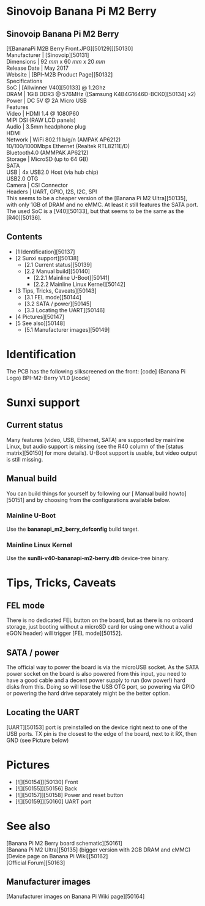 # Sinovoip Banana Pi M2 Berry
Sinovoip Banana Pi M2 Berry  
---  
[![BananaPi M2B Berry Front.JPG][50129]][50130]  
Manufacturer |  [Sinovoip][50131]  
Dimensions |  92 _mm_ x 60 _mm_ x 20 _mm_  
Release Date |  May 2017   
Website |  [BPI-M2B Product Page][50132]  
Specifications   
SoC |  [Allwinner V40][50133] @ 1.2Ghz   
DRAM |  1GiB DDR3 @ 576MHz ([Samsung K4B4G1646D-BCK0][50134] x2)   
Power |  DC 5V @ 2A Micro USB   
Features   
Video |  HDMI 1.4 @ 1080P60  
MIPI DSI (RAW LCD panels)   
Audio |  3.5mm headphone plug  
HDMI   
Network |  WiFi 802.11 b/g/n (AMPAK AP6212)  
10/100/1000Mbps Ethernet (Realtek RTL8211E/D)  
Bluetooth4.0 (AMMPAK AP6212)   
Storage |  MicroSD (up to 64 GB)  
SATA   
USB |  4x USB2.0 Host (via hub chip)  
USB2.0 OTG   
Camera |  CSI Connector   
Headers |  UART, GPIO, I2S, I2C, SPI   
This seems to be a cheaper version of the [Banana Pi M2 Ultra][50135], with only 1GB of DRAM and no eMMC. At least it still features the SATA port. 
The used SoC is a [V40][50133], but that seems to be the same as the [R40][50136]. 
## Contents
  * [1 Identification][50137]
  * [2 Sunxi support][50138]
    * [2.1 Current status][50139]
    * [2.2 Manual build][50140]
      * [2.2.1 Mainline U-Boot][50141]
      * [2.2.2 Mainline Linux Kernel][50142]
  * [3 Tips, Tricks, Caveats][50143]
    * [3.1 FEL mode][50144]
    * [3.2 SATA / power][50145]
    * [3.3 Locating the UART][50146]
  * [4 Pictures][50147]
  * [5 See also][50148]
    * [5.1 Manufacturer images][50149]

# Identification
The PCB has the following silkscreened on the front: 
[code] 
    (Banana Pi Logo) BPI-M2-Berry V1.0
[/code]
# Sunxi support
## Current status
Many features (video, USB, Ethernet, SATA) are supported by mainline Linux, but audio support is missing (see the R40 column of the [status matrix][50150] for more details). 
U-Boot support is usable, but video output is still missing. 
## Manual build
You can build things for yourself by following our [ Manual build howto][50151] and by choosing from the configurations available below. 
### Mainline U-Boot
Use the **bananapi_m2_berry_defconfig** build target. 
### Mainline Linux Kernel
Use the **sun8i-v40-bananapi-m2-berry.dtb** device-tree binary. 
# Tips, Tricks, Caveats
## FEL mode
There is no dedicated FEL button on the board, but as there is no onboard storage, just booting without a microSD card (or using one without a valid eGON header) will trigger [FEL mode][50152]. 
## SATA / power
The official way to power the board is via the microUSB socket. As the SATA power socket on the board is also powered from this input, you need to have a good cable and a decent power supply to run (low power!) hard disks from this. Doing so will lose the USB OTG port, so powering via GPIO or powering the hard drive separately might be the better option. 
## Locating the UART
[UART][50153] port is preinstalled on the device right next to one of the USB ports. TX pin is the closest to the edge of the board, next to it RX, then GND (see Picture below) 
# Pictures
  * [![][50154]][50130]
Front 
  * [![][50155]][50156]
Back 
  * [![][50157]][50158]
Power and reset button 
  * [![][50159]][50160]
UART port 

# See also
[Banana Pi M2 Berry board schematic][50161]  
[Banana Pi M2 Ultra][50135] (bigger version with 2GB DRAM and eMMC)  
[Device page on Banana Pi Wiki][50162]  
[Official Forum][50163]  

## Manufacturer images
[Manufacturer images on Banana Pi Wiki page][50164]
